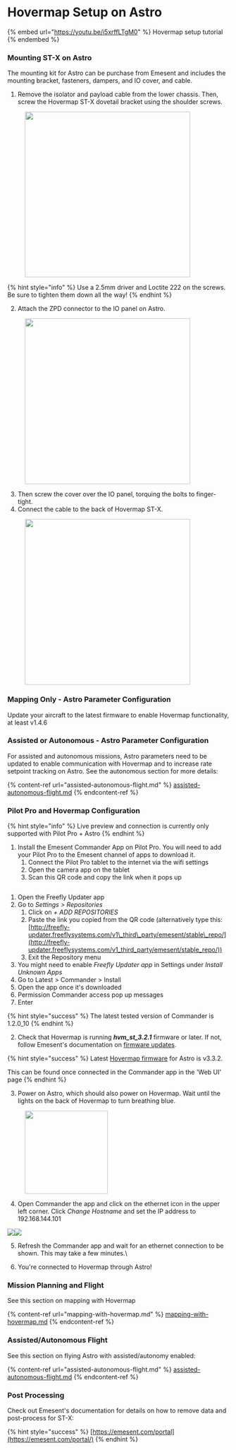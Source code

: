 # Hovermap Setup on Astro



{% embed url="https://youtu.be/i5xrffLTgM0" %}
Hovermap setup tutorial
{% endembed %}

### Mounting ST-X on Astro&#x20;

The mounting kit for Astro can be purchase from Emesent and includes the mounting bracket, fasteners, dampers, and IO cover, and cable.&#x20;

1. Remove the isolator and payload cable from the lower chassis. Then, screw the Hovermap ST-X dovetail bracket using the shoulder screws.&#x20;

<figure><img src="../../../.gitbook/assets/IMG_7597.jpg" alt="" width="375"><figcaption></figcaption></figure>

{% hint style="info" %}
Use a 2.5mm driver and Loctite 222 on the screws.  Be sure to tighten them down all the way!&#x20;
{% endhint %}

2. Attach the ZPD connector to the IO panel on Astro.&#x20;

<figure><img src="../../../.gitbook/assets/IMG_7598.jpg" alt="" width="375"><figcaption></figcaption></figure>

3. Then screw the cover over the IO panel, torquing the bolts to finger-tight.
4. Connect the cable to the back of Hovermap ST-X.

<figure><img src="../../../.gitbook/assets/IMG_7596.jpg" alt="" width="375"><figcaption></figcaption></figure>

### Mapping Only - Astro Parameter Configuration&#x20;

Update your aircraft to the latest firmware to enable Hovermap functionality, at least v1.4.6

### Assisted or Autonomous - Astro Parameter Configuration&#x20;

For assisted and autonomous missions, Astro parameters need to be updated to enable communication with Hovermap and to increase rate setpoint tracking on Astro. See the autonomous section for more details:

{% content-ref url="assisted-autonomous-flight.md" %}
[assisted-autonomous-flight.md](assisted-autonomous-flight.md)
{% endcontent-ref %}

### Pilot Pro and Hovermap Configuration

{% hint style="info" %}
Live preview and connection is currently only supported with Pilot Pro + Astro
{% endhint %}

1. Install the Emesent Commander App on Pilot Pro. You will need to add your Pilot Pro to the Emesent channel of apps to download it.&#x20;
   1. Connect the Pilot Pro tablet to the internet via the wifi settings
   2. Open the camera app on the tablet
   3. Scan this QR code and copy the link when it pops up

<figure><img src="../../../.gitbook/assets/Commander QR Code.png" alt=""><figcaption></figcaption></figure>

1. Open the Freefly Updater app
2. Go to _Settings > Repositories_&#x20;
   1. Click on _+ ADD REPOSITORIES_
   2. Paste the link you copied from the QR code (alternatively type this:  [http://freefly-updater.freeflysystems.com/v1\_third\_party/emesent/stable\_repo/](http://freefly-updater.freeflysystems.com/v1_third_party/emesent/stable_repo/))
   3. Exit the Repository menu&#x20;
3. You might need to enable _Freefly Updater app_ in Settings under _Install Unknown Apps_
4. Go to Latest > Commander > Install
5. Open the app once it's downloaded
6. Permission Commander access pop up messages
7. Enter&#x20;

{% hint style="success" %}
The latest tested version of Commander is 1.2.0\_10
{% endhint %}

2. Check that Hovermap is running _**hvm\_st\_3.2.1**_ firmware or later. If not, follow Emesent's documentation on [firmware updates](https://emesent.com/portal).

{% hint style="success" %}
Latest [Hovermap firmware](https://emesent.com/software-downloads/) for Astro is v3.3.2.&#x20;



This can be found once connected in the Commander app in the 'Web UI' page
{% endhint %}

3. Power on Astro, which should also power on Hovermap. Wait until the lights on the back of Hovermap to turn breathing blue.

<figure><img src="../../../.gitbook/assets/IMG_7599.jpg" alt="" width="188"><figcaption></figcaption></figure>



4. Open Commander the app and click on the ethernet icon in the upper left corner. Click _Change Hostname_ and set the IP address to 192.168.144.101

![](../../../.gitbook/assets/Screenshot_20240113_102926.jpg)![](../../../.gitbook/assets/Screenshot_20240113_103008.jpg)

5. Refresh the Commander app and wait for an ethernet connection to be shown. This may take a few minutes.\

6. You're connected to Hovermap through Astro!

### Mission Planning and Flight

See this section on mapping with Hovermap

{% content-ref url="mapping-with-hovermap.md" %}
[mapping-with-hovermap.md](mapping-with-hovermap.md)
{% endcontent-ref %}

### Assisted/Autonomous Flight

See this section on flying Astro with assisted/autonomy enabled:

{% content-ref url="assisted-autonomous-flight.md" %}
[assisted-autonomous-flight.md](assisted-autonomous-flight.md)
{% endcontent-ref %}

### Post Processing&#x20;

Check out Emesent's documentation for details on how to remove data and post-process for ST-X:

{% hint style="success" %}
[https://emesent.com/portal](https://emesent.com/portal/)
{% endhint %}
